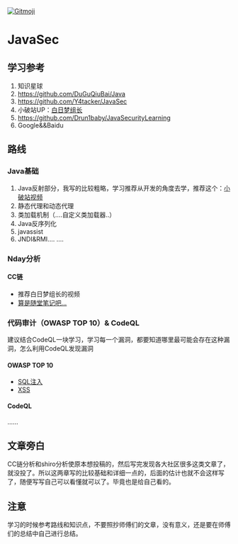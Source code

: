 <a href="https://gitmoji.dev">
  <img src="https://img.shields.io/badge/gitmoji-%20😜%20😍-FFDD67.svg?style=flat-square" alt="Gitmoji">
</a>

# JavaSec

## 学习参考
1. 知识星球
2. https://github.com/DuGuQiuBai/Java
3. https://github.com/Y4tacker/JavaSec
4. 小破站UP：[白日梦组长](https://space.bilibili.com/2142877265)
5. https://github.com/Drun1baby/JavaSecurityLearning
6. Google&&Baidu

## 路线
### Java基础
1. Java反射部分，我写的比较粗略，学习推荐从开发的角度去学，推荐这个：[小破站视频](https://www.bilibili.com/video/BV1C4411373T)
2. 静态代理和动态代理
3. 类加载机制（....自定义类加载器..）
4. Java反序列化
5. javassist
6. JNDI&RMI....
....
### Nday分析
#### CC链
- 推荐白日梦组长的视频
- [算是随堂笔记吧...](https://github.com/zxcv0221/JavaSec/tree/main/Nday%E6%BC%8F%E6%B4%9E%E5%88%86%E6%9E%90)
### 代码审计（OWASP TOP 10）& CodeQL
建议结合CodeQL一块学习，学习每一个漏洞，都要知道哪里最可能会存在这种漏洞，怎么利用CodeQL发现漏洞
#### OWASP TOP 10
- [SQL注入](https://github.com/zxcv0221/JavaSec/tree/main/%E5%B8%B8%E8%A7%81%E6%BC%8F%E6%B4%9E/SQL%E6%B3%A8%E5%85%A5%E6%BC%8F%E6%B4%9E)
- [XSS](https://github.com/zxcv0221/JavaSec/tree/main/%E5%B8%B8%E8%A7%81%E6%BC%8F%E6%B4%9E/XSS%E6%BC%8F%E6%B4%9E)
#### CodeQL
......

## 文章旁白
CC链分析和shiro分析使原本想投稿的，然后写完发现各大社区很多这类文章了，就没投了。所以这两章写的比较基础和详细一点的，后面的估计也就不会这样写了，随便写写自己可以看懂就可以了。毕竟也是给自己看的。

## 注意
学习的时候参考路线和知识点，不要照抄师傅们的文章，没有意义，还是要在师傅们的总结中自己进行总结。
